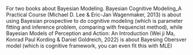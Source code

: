 For two books about Bayesian Modeling. Bayesian Cognitive Modeling_A Practical Course (Michael D. Lee & Eric-Jan Wagenmaker, 2013) 
is about using Bayesian prospective to do cognitive modeling (which is parameter fitting and inference problem, comparing with frequencist method), 
while Bayesian Models of Perception and Action: An Introduction (Wei ji Ma, Konrad Paul Kording & Daniel Goldreich, 2022) 
is about Bayesing Obersver model (which is cognitive framework, you can even fit this with MLE)
